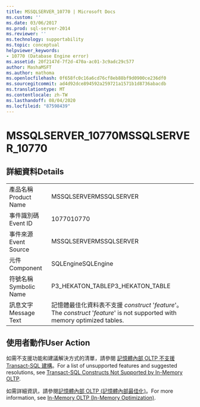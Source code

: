 ```yaml
---
title: MSSQLSERVER_10770 | Microsoft Docs
ms.custom: ''
ms.date: 03/06/2017
ms.prod: sql-server-2014
ms.reviewer: ''
ms.technology: supportability
ms.topic: conceptual
helpviewer_keywords:
- 10770 (Database Engine error)
ms.assetid: 20f2147d-7f2d-470a-ac01-3c9adc29c577
author: MashaMSFT
ms.author: mathoma
ms.openlocfilehash: 0f658fc0c16a6cd76cf8eb88bf9d0900ce236df0
ms.sourcegitcommit: ad4d92dce894592a259721a1571b1d8736abacdb
ms.translationtype: MT
ms.contentlocale: zh-TW
ms.lasthandoff: 08/04/2020
ms.locfileid: "87598439"
---
```

# <a name="mssqlserver_10770"></a><span data-ttu-id="319cf-102">MSSQLSERVER_10770</span><span class="sxs-lookup"><span data-stu-id="319cf-102">MSSQLSERVER_10770</span></span>
    
## <a name="details"></a><span data-ttu-id="319cf-103">詳細資料</span><span class="sxs-lookup"><span data-stu-id="319cf-103">Details</span></span>  
  
|||  
|-|-|  
|<span data-ttu-id="319cf-104">產品名稱</span><span class="sxs-lookup"><span data-stu-id="319cf-104">Product Name</span></span>|<span data-ttu-id="319cf-105">MSSQLSERVER</span><span class="sxs-lookup"><span data-stu-id="319cf-105">MSSQLSERVER</span></span>|  
|<span data-ttu-id="319cf-106">事件識別碼</span><span class="sxs-lookup"><span data-stu-id="319cf-106">Event ID</span></span>|<span data-ttu-id="319cf-107">10770</span><span class="sxs-lookup"><span data-stu-id="319cf-107">10770</span></span>|  
|<span data-ttu-id="319cf-108">事件來源</span><span class="sxs-lookup"><span data-stu-id="319cf-108">Event Source</span></span>|<span data-ttu-id="319cf-109">MSSQLSERVER</span><span class="sxs-lookup"><span data-stu-id="319cf-109">MSSQLSERVER</span></span>|  
|<span data-ttu-id="319cf-110">元件</span><span class="sxs-lookup"><span data-stu-id="319cf-110">Component</span></span>|<span data-ttu-id="319cf-111">SQLEngine</span><span class="sxs-lookup"><span data-stu-id="319cf-111">SQLEngine</span></span>|  
|<span data-ttu-id="319cf-112">符號名稱</span><span class="sxs-lookup"><span data-stu-id="319cf-112">Symbolic Name</span></span>|<span data-ttu-id="319cf-113">P3_HEKATON_TABLE</span><span class="sxs-lookup"><span data-stu-id="319cf-113">P3_HEKATON_TABLE</span></span>|  
|<span data-ttu-id="319cf-114">訊息文字</span><span class="sxs-lookup"><span data-stu-id="319cf-114">Message Text</span></span>|<span data-ttu-id="319cf-115">記憶體最佳化資料表不支援 *construct* '*feature*'。</span><span class="sxs-lookup"><span data-stu-id="319cf-115">The *construct* '*feature*' is not supported with memory optimized tables.</span></span>|  
  
## <a name="user-action"></a><span data-ttu-id="319cf-116">使用者動作</span><span class="sxs-lookup"><span data-stu-id="319cf-116">User Action</span></span>  
 <span data-ttu-id="319cf-117">如需不支援功能和建議解決方式的清單，請參閱 [記憶體內部 OLTP 不支援 Transact-SQL 建構](../in-memory-oltp/transact-sql-constructs-not-supported-by-in-memory-oltp.md)。</span><span class="sxs-lookup"><span data-stu-id="319cf-117">For a list of unsupported features and suggested resolutions, see [Transact-SQL Constructs Not Supported by In-Memory OLTP](../in-memory-oltp/transact-sql-constructs-not-supported-by-in-memory-oltp.md).</span></span>  
  
 <span data-ttu-id="319cf-118">如需詳細資訊，請參閱[記憶體內部 OLTP &#40;記憶體內部最佳化&#41;](../in-memory-oltp/in-memory-oltp-in-memory-optimization.md)。</span><span class="sxs-lookup"><span data-stu-id="319cf-118">For more information, see [In-Memory OLTP &#40;In-Memory Optimization&#41;](../in-memory-oltp/in-memory-oltp-in-memory-optimization.md).</span></span>  
  
  

